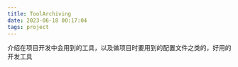 ```yaml
---
title: ToolArchiving
date: 2023-06-18 00:17:04
tags: project
---
```


介绍在项目开发中会用到的工具，以及做项目时要用到的配置文件之类的，好用的开发工具
